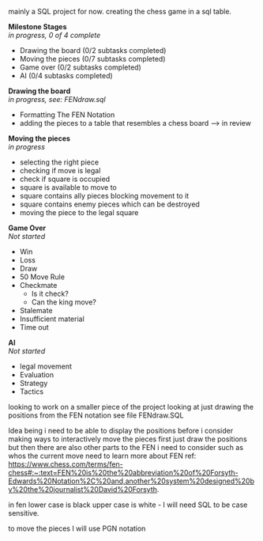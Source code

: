 mainly a SQL project for now.
creating the chess game in a sql table. 

<b>Milestone Stages</b>
<br>
<i>in progress, 0 of 4 complete</i>
- Drawing the board (0/2 subtasks completed)
- Moving the pieces (0/7 subtasks completed)
- Game over (0/2 subtasks completed)
- AI (0/4 subtasks completed)


<b>Drawing the board</b>
<br>
<i>in progress, see: FENdraw.sql</i>
- Formatting The FEN Notation
- adding the pieces to a table that resembles a chess board --> in review


<b>Moving the pieces</b> 
<br>
<i>in progress</i>
- selecting the right piece
- checking if move is legal
- check if square is occupied
- square is available to move to
- square contains ally pieces blocking movement to it
- square contains enemy pieces which can be destroyed 
- moving the piece to the legal square
 
<b>Game Over</b>
<br>
<i>Not started</i>
- Win
- Loss
- Draw
- 50 Move Rule
- Checkmate 
  - Is it check?
  - Can the king move?
- Stalemate
- Insufficient material
- Time out
   
<b>AI</b>
<br>
<i>Not started</i>
- legal movement
- Evaluation
- Strategy
- Tactics

looking to work on a smaller piece of the project looking at just drawing the positions from the FEN notation 
see file FENdraw.SQL 

Idea being i need to be able to display the positions before i consider making ways to interactively move the pieces 
first just draw the positions but then there are also other parts to the FEN i need to consider such as whos the current move 
need to learn more about FEN 
ref: https://www.chess.com/terms/fen-chess#:~:text=FEN%20is%20the%20abbreviation%20of%20Forsyth-Edwards%20Notation%2C%20and,another%20system%20designed%20by%20the%20journalist%20David%20Forsyth.

in fen lower case is black upper case is white - I will need SQL to be case sensitive.

to move the pieces I will use PGN notation 
